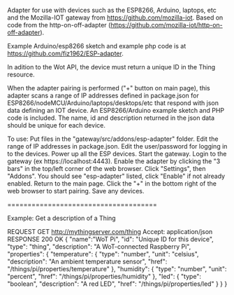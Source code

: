 Adapter for use with devices such as the ESP8266, Arduino, laptops, etc  and the Mozilla-IOT gateway from https://github.com/mozilla-iot.  Based on code from the http-on-off-adapter (https://github.com/mozilla-iot/http-on-off-adapter).

Example Arduino/esp8266 sketch and example php code is at https://github.com/fiz1962/ESP-adapter.

In adition to the Wot API, the device must return a unique ID in the Thing resource.

When the adapter pairing is performed ("+" button on main page), this adapter scans a range of IP addresses defined in package.json for ESP8266/nodeMCU/Arduino/laptops/desktops/etc that respond with json data defining an IOT device.  An ESP8266/Arduino example sketch and PHP code is included.  The name, id and description returned in the json data should be unique for each device.

To use:
Put files in the "gateway/src/addons/esp-adapter" folder.
Edit the range of IP addresses in package.json.
Edit the user/password for logging in to the devices.
Power up all the ESP devices.
Start the gateway.
Login to the gateway (ex https://localhost:4443).
Enable the adapter by clicking the "3 bars" in the top/left corner of the web browser.
Click "Settings", then "Addons".
You should see "esp-adapter" listed, click "Enable" if not already enabled.
Return to the main page.
Click the "+" in the bottom right of the web browser to start pairing.
Save any devices.

=====================================

Example: Get a description of a Thing

REQUEST
GET http://mythingserver.com/thing
Accept: application/json
RESPONSE
200 OK
{
  "name":"WoT Pi",
  "id": "Unique ID for this device",
  "type": "thing",
  "description": "A WoT-connected Raspberry Pi",
  "properties": {
    "temperature": {
      "type": "number",
      "unit": "celsius",
      "description": "An ambient temperature sensor",
      "href": "/things/pi/properties/temperature"
    },
    "humidity": {
      "type": "number",
      "unit": "percent",
      "href": "/things/pi/properties/humidity"
    },
    "led": {
      "type": "boolean",
      "description": "A red LED",
      "href": "/things/pi/properties/led"
    }
  }
}





